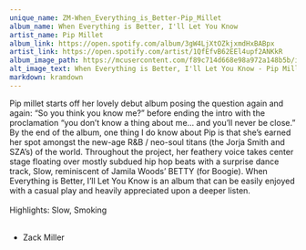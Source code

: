 ```yaml
---
unique_name: ZM-When_Everything_is_Better-Pip_Millet
album_name: When Everything is Better, I'll Let You Know
artist_name: Pip Millet
album_link: https://open.spotify.com/album/3gW4LjXtOZkjxmdHxBABpx
artist_link: https://open.spotify.com/artist/1QfEfvB62EEl4upf2ANKkR
album_image_path: https://mcusercontent.com/f89c714d668e98a972a148b5b/images/36700cba-a2d2-2295-fab1-82667058b31c.jpg
alt_image_text: When Everything is Better, I'll Let You Know - Pip Millet
markdown: kramdown
---
```


Pip millet starts off her lovely debut album posing the question again and again: “So you think you know me?” before ending the intro with the proclamation “you don’t know a thing about me… and you’ll never be close.” By the end of the album, one thing I do know about Pip is that she’s earned her spot amongst the new-age R&amp;B / neo-soul titans (the Jorja Smith and SZA’s) of the world. Throughout the project, her feathery voice takes center stage floating over mostly subdued hip hop beats with a surprise dance track, Slow, reminiscent of Jamila Woods’ BETTY (for Boogie). When Everything is Better, I’ll Let You Know is an album that can be easily enjoyed with a casual play and heavily appreciated upon a deeper listen. 
<br>
<br>
Highlights: Slow, Smoking 
<br>
<br>
- Zack Miller